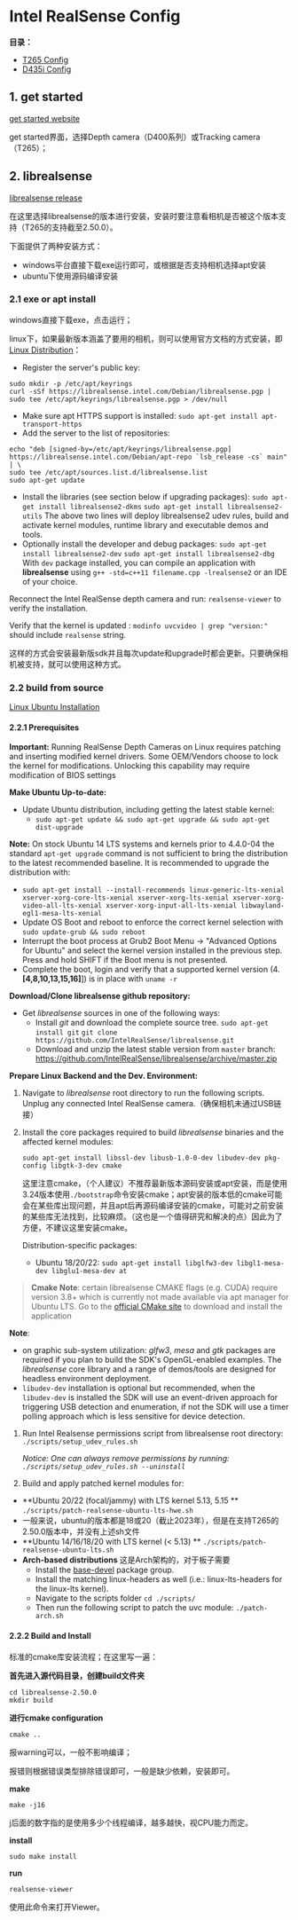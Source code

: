 # Intel RealSense Config

**目录：**

* [T265 Config](T265.md)
* [D435i Config](D435i.md)

## 1. get started

[get started website](https://www.intelrealsense.com/get-started)

get started界面，选择Depth camera（D400系列）或Tracking camera（T265）；

## 2. librealsense

[librealsense release](https://github.com/IntelRealSense/librealsense/releases)

在这里选择librealsense的版本进行安装，安装时要注意看相机是否被这个版本支持（T265的支持截至2.50.0）。

下面提供了两种安装方式：

* windows平台直接下载exe运行即可，或根据是否支持相机选择apt安装
* ubuntu下使用源码编译安装

### 2.1 exe or apt install

windows直接下载exe，点击运行；

linux下，如果最新版本涵盖了要用的相机，则可以使用官方文档的方式安装，即[Linux Distribution](https://github.com/IntelRealSense/librealsense/blob/development/doc/distribution_linux.md)：

- Register the server's public key:

```
sudo mkdir -p /etc/apt/keyrings
curl -sSf https://librealsense.intel.com/Debian/librealsense.pgp | sudo tee /etc/apt/keyrings/librealsense.pgp > /dev/null
```

- Make sure apt HTTPS support is installed: `sudo apt-get install apt-transport-https`
- Add the server to the list of repositories:

```
echo "deb [signed-by=/etc/apt/keyrings/librealsense.pgp] https://librealsense.intel.com/Debian/apt-repo `lsb_release -cs` main" | \
sudo tee /etc/apt/sources.list.d/librealsense.list
sudo apt-get update
```

- Install the libraries (see section below if upgrading packages):
  `sudo apt-get install librealsense2-dkms`
  `sudo apt-get install librealsense2-utils`
  The above two lines will deploy librealsense2 udev rules, build and activate kernel modules, runtime library and executable demos and tools.
- Optionally install the developer and debug packages:
  `sudo apt-get install librealsense2-dev`
  `sudo apt-get install librealsense2-dbg`
  With `dev` package installed, you can compile an application with **librealsense** using `g++ -std=c++11 filename.cpp -lrealsense2` or an IDE of your choice.

Reconnect the Intel RealSense depth camera and run: `realsense-viewer` to verify the installation.

Verify that the kernel is updated :
`modinfo uvcvideo | grep "version:"` should include `realsense` string.

这样的方式会安装最新版sdk并且每次update和upgrade时都会更新。只要确保相机被支持，就可以使用这种方式。

### 2.2 build from source

[Linux Ubuntu Installation](https://github.com/IntelRealSense/librealsense/blob/master/doc/installation.md#building-librealsense2-sdk)

#### 2.2.1 Prerequisites

**Important:** Running RealSense Depth Cameras on Linux requires patching and inserting modified kernel drivers. Some OEM/Vendors choose to lock the kernel for modifications. Unlocking this capability may require modification of BIOS settings

**Make Ubuntu Up-to-date:**

- Update Ubuntu distribution, including getting the latest stable kernel:
  - `sudo apt-get update && sudo apt-get upgrade && sudo apt-get dist-upgrade`

**Note:** On stock Ubuntu 14 LTS systems and kernels prior to 4.4.0-04 the standard `apt-get upgrade` command is not sufficient to bring the distribution to the latest recommended baseline.
It is recommended to upgrade the distribution with:

- `sudo apt-get install --install-recommends linux-generic-lts-xenial xserver-xorg-core-lts-xenial xserver-xorg-lts-xenial xserver-xorg-video-all-lts-xenial xserver-xorg-input-all-lts-xenial libwayland-egl1-mesa-lts-xenial `
- Update OS Boot and reboot to enforce the correct kernel selection with
  `sudo update-grub && sudo reboot`
- Interrupt the boot process at Grub2 Boot Menu -> "Advanced Options for Ubuntu" and select the kernel version installed in the previous step. Press and hold SHIFT if the Boot menu is not presented.
- Complete the boot, login and verify that a supported kernel version (4.**[4,8,10,13,15,16]**]) is in place with `uname -r`

**Download/Clone librealsense github repository:**

- Get *librealsense* sources in one of the following ways:
  - Install *git* and download the complete source tree.
    `sudo apt-get install git`
    `git clone https://github.com/IntelRealSense/librealsense.git`
  - Download and unzip the latest stable version from `master` branch: https://github.com/IntelRealSense/librealsense/archive/master.zip

**Prepare Linux Backend and the Dev. Environment:**

1. Navigate to *librealsense* root directory to run the following scripts.
   Unplug any connected Intel RealSense camera.（确保相机未通过USB链接）

2. Install the core packages required to build *librealsense* binaries and the affected kernel modules:

   `sudo apt-get install libssl-dev libusb-1.0-0-dev libudev-dev pkg-config libgtk-3-dev cmake`

   这里注意cmake，（个人建议）不推荐最新版本源码安装或apt安装，而是使用3.24版本使用`./bootstrap`命令安装cmake；apt安装的版本低的cmake可能会在某些库出现问题，并且apt后再源码编译安装的cmake，可能对之前安装的某些库无法找到，比较麻烦。（这也是一个值得研究和解决的点）因此为了方便，不建议这里安装cmake。

   Distribution-specific packages:

   - Ubuntu 18/20/22:
     `sudo apt-get install libglfw3-dev libgl1-mesa-dev libglu1-mesa-dev at`

> **Cmake Note**: certain librealsense CMAKE flags (e.g. CUDA) require version 3.8+ which is currently not made available via apt manager for Ubuntu LTS.
> Go to the [official CMake site](https://cmake.org/download/) to download and install the application

**Note**:

- on graphic sub-system utilization:
  *glfw3*, *mesa* and *gtk* packages are required if you plan to build the SDK's OpenGL-enabled examples. The *librealsense* core library and a range of demos/tools are designed for headless environment deployment.
- `libudev-dev` installation is optional but recommended, when the `libudev-dev` is installed the SDK will use an event-driven approach for triggering USB detection and enumeration, if not the SDK will use a timer polling approach which is less sensitive for device detection.

1. Run Intel Realsense permissions script from librealsense root directory:
   `./scripts/setup_udev_rules.sh`

   *Notice: One can always remove permissions by running:* *`./scripts/setup_udev_rules.sh --uninstall`*

2. Build and apply patched kernel modules for:

- **Ubuntu 20/22 (focal/jammy) with LTS kernel 5.13, 5.15 **
  `./scripts/patch-realsense-ubuntu-lts-hwe.sh`
- 一般来说，ubuntu的版本都是18或20（截止2023年），但是在支持T265的2.50.0版本中，并没有上述sh文件
- **Ubuntu 14/16/18/20 with LTS kernel (< 5.13) **
  `./scripts/patch-realsense-ubuntu-lts.sh`
- **Arch-based distributions** 这是Arch架构的，对于板子需要
  - Install the [base-devel](https://www.archlinux.org/groups/x86_64/base-devel/) package group.
  - Install the matching linux-headers as well (i.e.: linux-lts-headers for the linux-lts kernel).
  - Navigate to the scripts folder
    `cd ./scripts/`
  - Then run the following script to patch the uvc module:
    `./patch-arch.sh`

#### 2.2.2 Build and Install

标准的cmake库安装流程；在这里写一遍：

**首先进入源代码目录，创建build文件夹**

```shell
cd librealsense-2.50.0
mkdir build
```

**进行cmake configuration**

```shell
cmake ..
```

报warning可以，一般不影响编译；

报错则根据错误类型排除错误即可，一般是缺少依赖，安装即可。

**make**

```shell
make -j16
```

j后面的数字指的是使用多少个线程编译，越多越快，视CPU能力而定。

**install**

```shell
sudo make install
```

**run**

```shell
realsense-viewer
```

使用此命令来打开Viewer。
